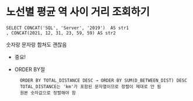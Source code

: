 # 노선별 평균 역 사이 거리 조회하기

    SELECT CONCAT('SQL', 'Server', '2019')  AS str1
    , CONCAT(2021, 12, 31, 23, 59, 59) AS str2

숫자랑 문자랑 합쳐도 괜찮음

- 중요!
- ORDER BY절

        ORDER BY TOTAL_DISTANCE DESC → ORDER BY SUM(D_BETWEEN_DIST) DESC
        TOTAL_DISTANCE는 'km'가 포함된 문자열이므로 정렬이 제대로 안 됨
        원본 숫자값으로 정렬해야 함